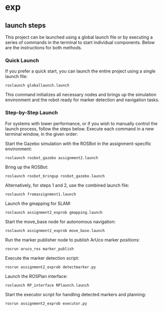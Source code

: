 # exp
## launch steps
This project can be launched using a global launch file or by executing a series of commands in the terminal to start individual components. Below are the instructions for both methods.

### Quick Launch
If you prefer a quick start, you can launch the entire project using a single launch file:
```console
roslaunch globallaunch.launch
```
This command initializes all necessary nodes and brings up the simulation environment and the robot ready for marker detection and navigation tasks.


### Step-by-Step Launch
For systems with lower performance, or if you wish to manually control the launch process, follow the steps below. Execute each command in a new terminal window, in the given order:

Start the Gazebo simulation with the ROSBot in the assignment-specific environment:
```console
roslaunch rosbot_gazebo assignment2.launch
```
Bring up the ROSBot:
```console
roslaunch rosbot_bringup rosbot_gazebo.launch
```
Alternatively, for steps 1 and 2, use the combined launch file:
```console
roslaunch fromassignment1.launch
```
Launch the gmapping for SLAM:
```console
roslaunch assignment2_exprob gmapping.launch
```
Start the move_base node for autonomous navigation:
```console
roslaunch assignment2_exprob move_base.launch
```
Run the marker publisher node to publish ArUco marker positions:
```console
rosrun aruco_ros marker_publish
```
Execute the marker detection script:
```console
rosrun assignment2_exprob detectmarker.py
```
Launch the ROSPlan interface:
```console
roslaunch RP_interface RPlaunch.launch
```
Start the executor script for handling detected markers and planning:
```console
rosrun assignment2_exprob executor.py
```
